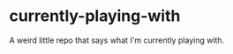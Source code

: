 currently-playing-with
======================

A weird little repo that says what I'm currently playing with. 
